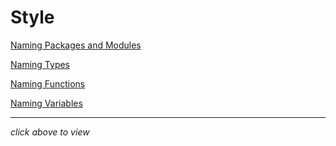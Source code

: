 # Style



[Naming Packages and Modules](https://github.com/JuliaPraxis/Naming/blob/master/package.md)  
  
  
[Naming Types](https://github.com/JuliaPraxis/Naming/blob/master/type.md)  
  
  
[Naming Functions](https://github.com/JuliaPraxis/Naming/blob/master/function.md)  
    
   
[Naming Variables](https://github.com/JuliaPraxis/Naming/blob/master/variable.md)  
  
  

----
_click above to view_
